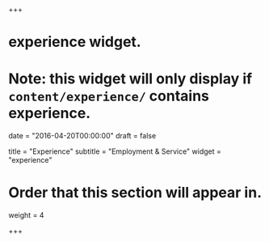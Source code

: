 +++
# experience widget.
# Note: this widget will only display if `content/experience/` contains experience.

date = "2016-04-20T00:00:00"
draft = false

title = "Experience"
subtitle = "Employment & Service"
widget = "experience"

# Order that this section will appear in.
weight = 4

+++

